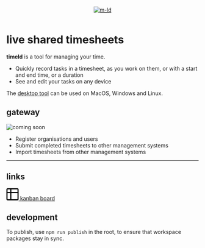 <pre></pre>
<!--suppress HtmlDeprecatedAttribute -->
<p align="center">
  <a href="https://m-ld.org/">
    <img alt="m-ld" src="https://m-ld.org/m-ld.svg" width="300em" />
  </a>
</p>
<pre></pre>

# live shared timesheets

**timeld** is a tool for managing your time.

- Quickly record tasks in a timesheet, as you work on them, or with a start and end time, or a duration
- See and edit your tasks on any device

The [desktop tool](https://www.npmjs.com/package/timeld-cli) can be used on MacOS, Windows and Linux.

## gateway

![coming soon](https://img.shields.io/badge/-coming%20soon-red)

- Register organisations and users
- Submit completed timesheets to other management systems
- Import timesheets from other management systems

---

## links
[![project](https://raw.githubusercontent.com/primer/octicons/main/icons/table-16.svg) kanban board](https://github.com/m-ld/timeld/projects/1)

## development

To publish, use `npm run publish` in the root, to ensure that workspace packages stay in sync.